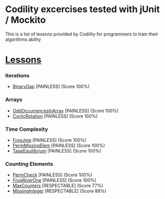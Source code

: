 # Codility excercises tested with jUnit / Mockito

This is a list of lessons provided by Codility for programmers to train their algorithms ability

# [Lessons](https://app.codility.com/programmers/lessons/1-iterations/)

### Iterations
- [BinaryGap](https://app.codility.com/programmers/lessons/1-iterations/binary_gap/) [PAINLESS] (Score 100%)

### Arrays
- [OddOccurrencesInArray](https://app.codility.com/programmers/lessons/2-arrays/odd_occurrences_in_array/) [PAINLESS] (Score 100%)
- [CyclicRotation](https://app.codility.com/programmers/lessons/2-arrays/cyclic_rotation/) [PAINLESS] (Score 100%)

### Time Complexity
- [FrogJmp](https://app.codility.com/programmers/lessons/3-time_complexity/frog_jmp/) [PAINLESS] (Score 100%)
- [PermMissingElem](https://app.codility.com/programmers/lessons/3-time_complexity/perm_missing_elem/) [PAINLESS] (Score 100%)
- [TapeEquilibrium](https://app.codility.com/programmers/lessons/3-time_complexity/tape_equilibrium/) [PAINLESS] (Score 100%)

### Counting Elements
- [PermCheck](https://app.codility.com/programmers/lessons/4-counting_elements/perm_check/) [PAINLESS] (Score 100%)
- [FrogRiverOne](https://app.codility.com/programmers/lessons/4-counting_elements/frog_river_one/) [PAINLESS] (Score 100%)
- [MaxCounters](https://app.codility.com/programmers/lessons/4-counting_elements/max_counters/) [RESPECTABLE] (Score 77%)
- [MissingInteger](https://app.codility.com/programmers/lessons/4-counting_elements/missing_integer/) [RESPECTABLE] (Score 88%)
